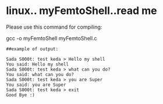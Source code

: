 # linux.. myFemtoShell..read me

Please use this command for compiling:

gcc -o myFemtoShell myFemtoShell.c
```
##example of output:

Sada S000t: test keda > Hello my shell
You said: Hello my shell
Sada S000t: test keda > what can you do?
You said: what can you do?
Sada S000t: test keda > you are Super
You said: you are Super
Sada S000t: test keda > exit
Good Bye :) 
